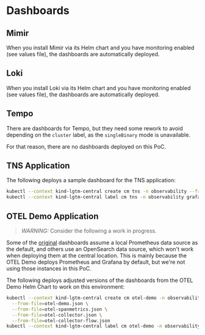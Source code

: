 # Dashboards

## Mimir

When you install Mimir via its Helm chart and you have monitoring enabled (see values file), the dashboards are automatically deployed.

## Loki

When you install Loki via its Helm chart and you have monitoring enabled (see values file), the dashboards are automatically deployed.

## Tempo

There are dashboards for Tempo, but they need some rework to avoid depending on the `cluster` label, as the `singleBinary` mode is unavailable.

For that reason, there are no dashboards deployed on this PoC.

## TNS Application

The following deploys a sample dashboard for the TNS application:

```bash
kubectl --context kind-lgtm-central create cm tns -n observability --from-file=tns.json
kubectl --context kind-lgtm-central label cm tns -n observability grafana_dashboard=1 release=monitor
```

## OTEL Demo Application

> *WARNING:* Consider the following a work in progress.

Some of the [original](https://github.com/open-telemetry/opentelemetry-helm-charts/tree/main/charts/opentelemetry-demo/grafana-dashboards) dashboards assume a local Prometheus data source as the default, and others use an OpenSearch data source, which won't work when deploying them at the central location. This is mainly because the OTEL Demo deploys Prometheus and Grafana by default, but we're not using those instances in this PoC.

The following deploys adjusted versions of the dashboards from the OTEL Demo Helm Chart to work on this environment:

```bash
kubectl --context kind-lgtm-central create cm otel-demo -n observability \
  --from-file=otel-demo.json \
  --from-file=otel-spanmetrics.json \
  --from-file=otel-collector.json \
  --from-file=otel-collector-flow.json
kubectl --context kind-lgtm-central label cm otel-demo -n observability grafana_dashboard=1 
```
